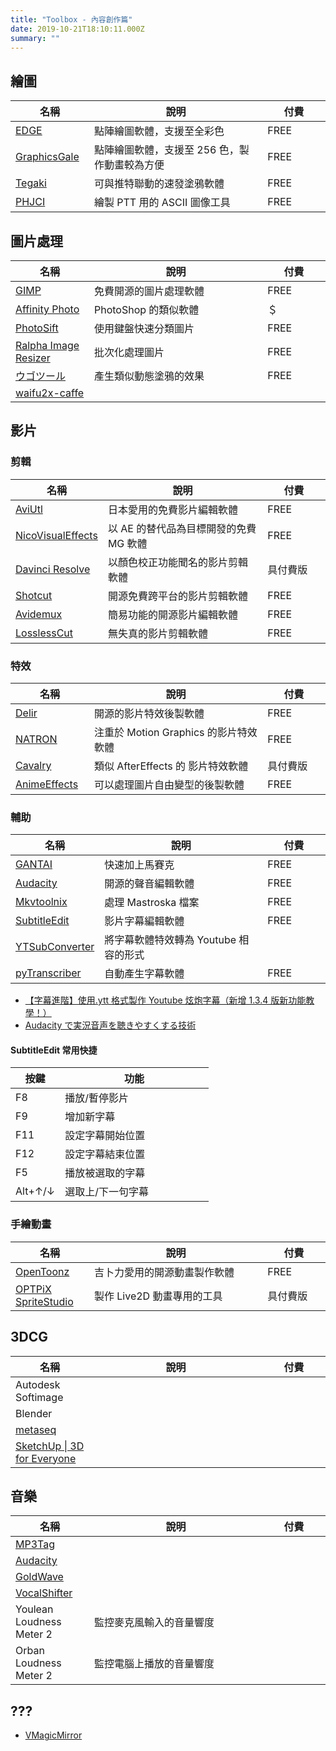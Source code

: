 ```yaml
---
title: "Toolbox - 內容創作篇"
date: 2019-10-21T18:10:11.000Z
summary: ""
---
```


<style>
table {
  width: 100%;
}
table td:nth-child(1) {
  width: 25%;
}
table td:nth-child(3) {
  width: 20%;
}
</style>

## 繪圖

| 名稱                                                                                     | 說明                                          | 付費 |
| ---------------------------------------------------------------------------------------- | --------------------------------------------- | ---- |
| [EDGE](http://takabosoft.com/win)                                                        | 點陣繪圖軟體，支援至全彩色                    | FREE |
| [GraphicsGale](https://graphicsgale.com/us/)                                             | 點陣繪圖軟體，支援至 256 色，製作動畫較為方便 | FREE |
| [Tegaki](https://www.kannagi.net/TEGAKI/)                                                | 可與推特聯動的速發塗鴉軟體                    | FREE |
| [PHJCI](https://bach.ccu.edu.tw/Site/nu13754/Media/dir_52aecfed62c6f/dir_52aecfef57e4c/) | 繪製 PTT 用的 ASCII 圖像工具                  | FREE |

## 圖片處理

| 名稱                                                                          | 說明                   | 付費 |
| ----------------------------------------------------------------------------- | ---------------------- | ---- |
| [GIMP](https://www.gimp.org/downloads/)                                       | 免費開源的圖片處理軟體 | FREE |
| [Affinity Photo](https://affinity.serif.com/en-gb/photo/)                     | PhotoShop 的類似軟體   | ＄   |
| [PhotoSift](https://www.rlvision.com/photosift/about.php)                     | 使用鍵盤快速分類圖片   | FREE |
| [Ralpha Image Resizer](https://www.vector.co.jp/soft/winnt/art/se487522.html) | 批次化處理圖片         | FREE |
| [ウゴツール](https://mclover.hateblo.jp/UgoTool)                              | 產生類似動態塗鴉的效果 | FREE |
| [waifu2x-caffe](https://github.com/lltcggie/waifu2x-caffe)                    |                        |      |

## 影片

### 剪輯

| 名稱                                                                        | 說明                                   | 付費     |
| --------------------------------------------------------------------------- | -------------------------------------- | -------- |
| [AviUtl](http://spring-fragrance.mints.ne.jp/aviutl/)                       | 日本愛用的免費影片編輯軟體             | FREE     |
| [NicoVisualEffects](http://nive.jp/)                                        | 以 AE 的替代品為目標開發的免費 MG 軟體 | FREE     |
| [Davinci Resolve](https://www.blackmagicdesign.com/products/davinciresolve) | 以顏色校正功能聞名的影片剪輯軟體       | 具付費版 |
| [Shotcut](https://shotcut.org/)                                             | 開源免費跨平台的影片剪輯軟體           | FREE     |
| [Avidemux](http://avidemux.sourceforge.net/)                                | 簡易功能的開源影片編輯軟體             | FREE     |
| [LosslessCut](https://github.com/mifi/lossless-cut/releases)                | 無失真的影片剪輯軟體                   | FREE     |

### 特效

| 名稱                                        | 說明                                  | 付費     |
| ------------------------------------------- | ------------------------------------- | -------- |
| [Delir](https://delir.studio/)              | 開源的影片特效後製軟體                | FREE     |
| [NATRON](https://natrongithub.github.io/)   | 注重於 Motion Graphics 的影片特效軟體 | FREE     |
| [Cavalry](https://cavalry.scenegroup.co/)   | 類似 AfterEffects 的 影片特效軟體     | 具付費版 |
| [AnimeEffects](http://animeeffects.org/ja/) | 可以處理圖片自由變型的後製軟體        | FREE     |

### 輔助

| 名稱                                                               | 說明                                  | 付費 |
| ------------------------------------------------------------------ | ------------------------------------- | ---- |
| [GANTAI](https://fairway.ne.jp/gantai/)                            | 快速加上馬賽克                        | FREE |
| [Audacity](https://sourceforge.net/projects/audacity/)             | 開源的聲音編輯軟體                    | FREE |
| [Mkvtoolnix](https://mkvtoolnix.download/)                         | 處理 Mastroska 檔案                   | FREE |
| [SubtitleEdit](https://www.nikse.dk/subtitleedit)                  | 影片字幕編輯軟體                      | FREE |
| [YTSubConverter](https://github.com/arcusmaximus/YTSubConverter)   | 將字幕軟體特效轉為 Youtube 相容的形式 |      |
| [pyTranscriber](https://github.com/raryelcostasouza/pyTranscriber) | 自動產生字幕軟體                      | FREE |

- [【字幕進階】使用.ytt 格式製作 Youtube 炫炮字幕（新增 1.3.4 版新功能教學！）](https://forum.gamer.com.tw/C.php?bsn=60608&snA=310&tnum=4)
- [Audacity で実況音声を聴きやすくする技術](http://ch.nicovideo.jp/acrisol/blomaga/ar821397)

#### SubtitleEdit 常用快捷

| 按鍵    | 功能              |
| ------- | ----------------- |
| F8      | 播放/暫停影片     |
| F9      | 增加新字幕        |
| F11     | 設定字幕開始位置  |
| F12     | 設定字幕結束位置  |
| F5      | 播放被選取的字幕  |
| Alt+↑/↓ | 選取上/下一句字幕 |

### 手繪動畫

| 名稱                                                                     | 說明                         | 付費     |
| ------------------------------------------------------------------------ | ---------------------------- | -------- |
| [OpenToonz](https://opentoonz.github.io/index.html)                      | 吉卜力愛用的開源動畫製作軟體 | FREE     |
| [OPTPiX SpriteStudio](https://www.webtech.co.jp/spritestudio/index.html) | 製作 Live2D 動畫專用的工具   | 具付費版 |

## 3DCG

| 名稱                                                          | 說明 | 付費 |
| ------------------------------------------------------------- | ---- | ---- |
| Autodesk Softimage                                            |      |      |
| Blender                                                       |      |      |
| [metaseq](http://www.metaseq.net/)                            |      |      |
| [SketchUp \| 3D for Everyone](https://www.sketchup.com/zh-TW) |      |      |

## 音樂

| 名稱                                                        | 說明                     | 付費 |
| ----------------------------------------------------------- | ------------------------ | ---- |
| [MP3Tag](https://www.mp3tag.de/en/)                         |                          |      |
| [Audacity](https://www.audacityteam.org/)                   |                          |      |
| [GoldWave](https://www.goldwave.com/)                       |                          |      |
| [VocalShifter](http://ackiesound.ifdef.jp/download.html#vs) |                          |      |
| Youlean Loudness Meter 2                                    | 監控麥克風輸入的音量響度 |      |
| Orban Loudness Meter 2                                      | 監控電腦上播放的音量響度 |      |

## ???

- [VMagicMirror](https://malaybaku.github.io/VMagicMirror/en/index)
